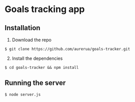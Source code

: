 # Goals tracking app

## Installation

1. Download the repo
```
$ git clone https://github.com/aurerua/goals-tracker.git
```
2. Install the dependencies
```
$ cd goals-tracker && npm install
```

## Running the server
```
$ node server.js
```
